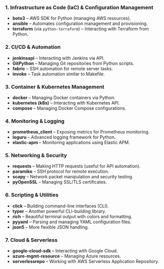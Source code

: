### **1. Infrastructure as Code (IaC) & Configuration Management**

- **boto3** – AWS SDK for Python (managing AWS resources).
- **ansible** – Automates configuration management and provisioning.
- **terraform** (via `python-terraform`) – Interacting with Terraform from Python.

### **2. CI/CD & Automation**

- **jenkinsapi** – Interacting with Jenkins via API.
- **GitPython** – Managing Git repositories from Python scripts.
- **fabric** – SSH automation for remote server tasks.
- **invoke** – Task automation similar to Makefile.

### **3. Container & Kubernetes Management**

- **docker** – Managing Docker containers via Python.
- **kubernetes (k8s)** – Interacting with Kubernetes API.
- **compose** – Managing Docker Compose configurations.

### **4. Monitoring & Logging**

- **prometheus_client** – Exposing metrics for Prometheus monitoring.
- **loguru** – Advanced logging framework for Python.
- **elastic-apm** – Monitoring applications using Elastic APM.

### **5. Networking & Security**

- **requests** – Making HTTP requests (useful for API automation).
- **paramiko** – SSH protocol for remote execution.
- **scapy** – Network packet manipulation and security testing.
- **pyOpenSSL** – Managing SSL/TLS certificates.

### **6. Scripting & Utilities**

- **click** – Building command-line interfaces (CLI).
- **typer** – Another powerful CLI-building library.
- **rich** – Beautiful terminal output with colors and formatting.
- **pyyaml** – Parsing and managing YAML configuration files.
- **json5** – More flexible JSON handling.

### **7. Cloud & Serverless**

- **google-cloud-sdk** – Interacting with Google Cloud.
- **azure-mgmt-resource** – Managing Azure resources.
- **serverlessrepo** – Working with AWS Serverless Application Repository.